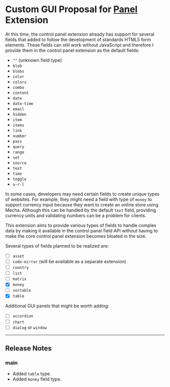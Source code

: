 Custom GUI Proposal for [Panel](https://github.com/mecha-cms/x.panel) Extension
===============================================================================

At this time, the control panel extension already has support for several fields that added to follow the development of standards HTML5 form elements. These fields can still work without JavaScript and therefore I provide them in the control panel extension as the default fields:

 - `""` (unknown field type)
 - `blob`
 - `blobs`
 - `color`
 - `colors`
 - `combo`
 - `content`
 - `date`
 - `date-time`
 - `email`
 - `hidden`
 - `item`
 - `items`
 - `link`
 - `number`
 - `pass`
 - `query`
 - `range`
 - `set`
 - `source`
 - `text`
 - `time`
 - `toggle`
 - `u-r-l`

In some cases, developers may need certain fields to create unique types of websites. For example, they might need a field with type of `money` to support currency input because they want to create an online store using Mecha. Although this can be handled by the default `text` field, providing currency units and validating numbers can be a problem for clients.

This extension aims to provide various types of fields to handle complex data by making it available in the control panel field API without having to make the core control panel extension becomes bloated in the size.

Several types of fields planned to be realized are:

 - [ ] `asset`
 - [ ] `code-mirror` (will be available as a separate extension)
 - [ ] `country`
 - [ ] `list`
 - [ ] `matrix`
 - [x] `money`
 - [ ] `sortable`
 - [x] `table`

Additional GUI panels that might be worth adding:

 - [ ] `accordion`
 - [ ] `chart`
 - [ ] `dialog` or `window`

---

Release Notes
-------------

### main

 - Added `table` type.
 - Added `money` field type.
